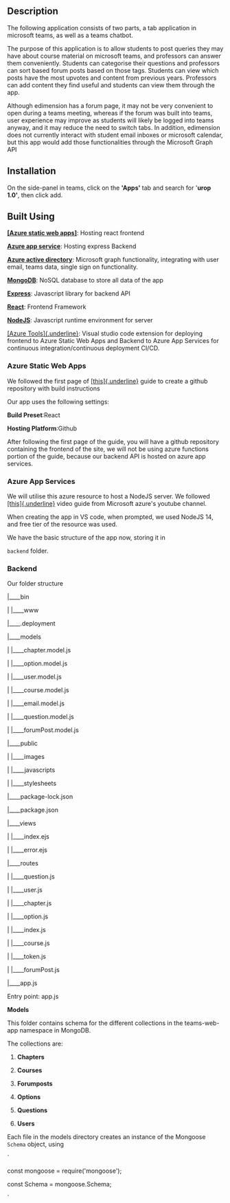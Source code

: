## **Description**

The following application consists of two parts, a tab application in
microsoft teams, as well as a teams chatbot.

The purpose of this application is to allow students to post queries
they may have about course material on microsoft teams, and professors
can answer them conveniently. Students can categorise their questions
and professors can sort based forum posts based on those tags. Students
can view which posts have the most upvotes and content from previous
years. Professors can add content they find useful and students can view
them through the app.

Although edimension has a forum page, it may not be very convenient to
open during a teams meeting, whereas if the forum was built into teams,
user experience may improve as students will likely be logged into teams
anyway, and it may reduce the need to switch tabs. In addition,
edimension does not currently interact with student email inboxes or
microsoft calendar, but this app would add those functionalities through
the Microsoft Graph API

## **Installation**

On the side-panel in teams, click on the **'Apps'** tab and search for
'**urop 1.0'**, then click add.

## **Built Using**

[**[Azure static web apps]**](https://learn.microsoft.com/en-us/azure/static-web-apps/get-started-portal?tabs=react&pivots=github):
Hosting react frontend

[**Azure app service**](https://learn.microsoft.com/en-us/azure/app-service/quickstart-nodejs?tabs=linux&pivots=development-environment-vscode):
Hosting express Backend

[**Azure active directory**](https://learn.microsoft.com/en-us/azure/active-directory/fundamentals/active-directory-access-create-new-tenant):
Microsoft graph functionality, integrating with user email, teams data,
single sign on functionality.

[**MongoDB**](https://www.mongodb.com/): NoSQL database to
store all data of the app

[**Express**](https://expressjs.com/): Javascript library
for backend API

[**React**](https://reactjs.org/docs/getting-started.html):
Frontend Framework

[**NodeJS**](https://nodejs.org/en/docs/): Javascript
runtime environment for server

[[Azure
Tools]{.underline}](https://code.visualstudio.com/docs/azure/extensions):
Visual studio code extension for deploying frontend to Azure Static Web
Apps and Backend to Azure App Services for continuous
integration/continuous deployment CI/CD.

### **Azure Static Web Apps**

We followed the first page of
[[this]{.underline}](https://learn.microsoft.com/en-us/azure/static-web-apps/get-started-portal?tabs=react&pivots=github)
guide to create a github repository with build instructions

Our app uses the following settings:

**Build Preset**:React

**Hosting Platform**:Github

After following the first page of the guide, you will have a github
repository containing the frontend of the site, we will not be using
azure functions portion of the guide, because our backend API is hosted
on azure app services.

### **Azure App Services**

We will utilise this azure resource to host a NodeJS server. We followed
[[this]{.underline}](https://www.youtube.com/watch?v=P4vt-OmUM8E&list=PLLasX02E8BPADO_R-D6ctSoV4EeE8ow9B)
video guide from Microsoft azure's youtube channel.

When creating the app in VS code, when prompted, we used NodeJS 14, and
free tier of the resource was used.

We have the basic structure of the app now, storing it in

`backend` folder.

### **Backend**

Our folder structure

\|\_\_\_\_bin

\| \|\_\_\_\_www

\|\_\_\_\_.deployment

\|\_\_\_\_models

\| \|\_\_\_\_chapter.model.js

\| \|\_\_\_\_option.model.js

\| \|\_\_\_\_user.model.js

\| \|\_\_\_\_course.model.js

\| \|\_\_\_\_email.model.js

\| \|\_\_\_\_question.model.js

\| \|\_\_\_\_forumPost.model.js

\|\_\_\_\_public

\| \|\_\_\_\_images

\| \|\_\_\_\_javascripts

\| \|\_\_\_\_stylesheets

\|\_\_\_\_package-lock.json

\|\_\_\_\_package.json

\|\_\_\_\_views

\| \|\_\_\_\_index.ejs

\| \|\_\_\_\_error.ejs

\|\_\_\_\_routes

\| \|\_\_\_\_question.js

\| \|\_\_\_\_user.js

\| \|\_\_\_\_chapter.js

\| \|\_\_\_\_option.js

\| \|\_\_\_\_index.js

\| \|\_\_\_\_course.js

\| \|\_\_\_\_token.js

\| \|\_\_\_\_forumPost.js

\|\_\_\_\_app.js

Entry point: app.js

**Models**

This folder contains schema for the different collections in the
teams-web-app namespace in MongoDB.

The collections are:

1.  **Chapters**

2.  **Courses**

3.  **Forumposts**

4.  **Options**

5.  **Questions**

6.  **Users**

Each file in the models directory creates an instance of the Mongoose
`Schema` object, using

`

const mongoose = require('mongoose');

const Schema = mongoose.Schema;

`
